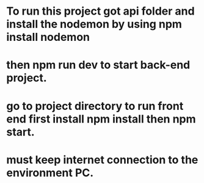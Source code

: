 # To run this project got api folder and install the nodemon by using npm install nodemon
# then npm run dev to start back-end project.
# go to project directory to run front end first install npm install then npm start.
# must keep internet connection to the environment PC.
# 